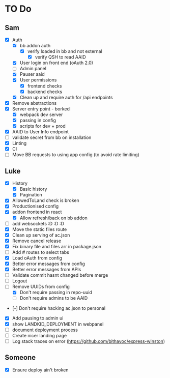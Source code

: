 # TO Do

## Sam

* [x] Auth
  * [x] bb addon auth
    * [x] verify loaded in bb and not external
      * [x] verify QSH to read AAID
  * [x] User login on front end (oAuth 2.0)
  * [ ] Admin panel
  * [x] Pauser aaid
  * [x] User permissions
    * [x] frontend checks
    * [x] backend checks
  * [x] Clean up and require auth for /api endpoints
* [x] Remove abstractions
* [x] Server entry point - borked
  * [x] webpack dev server
  * [x] passing in config
  * [x] scripts for dev + prod
* [x] AAID to User Info endpoint
* [ ] validate secret from bb on installation
* [x] Linting
* [x] CI
* [ ] Move BB requests to using app config (to avoid rate limiting)

## Luke

* [x] History
  * [x] Basic history
  * [x] Pagination
* [x] AllowedToLand check is broken
* [x] Productionised config
* [x] addon frontend in react
  * [x] Allow refresh/back on bb addon
* [ ] add websockets :D :D :D
* [x] Move the static files route
* [x] Clean up serving of ac.json
* [x] Remove cancel release
* [x] Fix binary file and files arr in package.json
* [ ] Add # routes to select tabs
* [x] Load oAuth from config
* [x] Better error messages from config
* [x] Better error messages from APIs
* [ ] Validate commit hasnt changed before merge
* [ ] Logout
* [ ] Remove UUIDs from config
  * [x] Don't require passing in repo-uuid
  * [ ] Don't require admins to be AAID
* [-] Don't require hacking ac.json to personal
* [x] Add pausing to admin ui
* [x] show LANDKID_DEPLOYMENT in webpanel
* [ ] document deployment process
* [ ] Create nicer landing page
* [ ] Log stack traces on error (https://github.com/bithavoc/express-winston)

## Someone

* [x] Ensure deploy ain't broken
